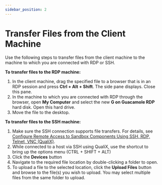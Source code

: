 ```yaml
---
sidebar_position: 2
---
```


# Transfer Files from the Client Machine

Use the following steps to transfer files from the client machine to the machine to which you are connected with RDP or SSH.

**To transfer files to the RDP machine:**

1. In the client machine, drag the specified file to a browser that is in an RDP session and press **Ctrl + Alt + Shift**. The side pane displays. Close this pane.
2. In the machine to which you are connected with RDP through the browser, open **My Computer** and select the new **G on Guacamole RDP** hard disk. Open this hard drive.
3. Move the file to the desktop.

**To transfer files to the SSH machine:**

1. Make sure the SSH connection supports file transfers. For details, see [Configure Remote Access to Sandbox Components Using SSH, RDP, Telnet, VNC (QualiX)](../../post-installation-config/configure-remote-access.md).
2. While connected to a host via SSH using QualiX, use the shortcut to bring up the options menu (CTRL + SHIFT + ALT) 
3. Click the **Devices** button
4. Navigate to the required file location by double-clicking a folder to open.
5. To upload a file to the selected location, click the **Upload Files** button and browse to the file(s) you wish to upload. You may select multiple files from the same folder to upload.